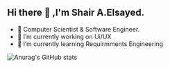 ## Hi there 👋 ,I'm Shair A.Elsayed. 

- 🔭 Computer Scientist & Software Engineer.
- 🔭 I’m currently working on Ui/UX
- 🌱 I’m currently learning Requirmments Engineering

![Anurag's GitHub stats](https://github-readme-stats.vercel.app/api?username=gameex10&theme=github_dark&show_icons=true)
  
<!--
**GAMEEX10/gameex10** is a ✨ _special_ ✨ repository because its `README.md` (this file) appears on your GitHub profile.

Here are some ideas to get you started:

- 🔭 I’m currently working on ...
- 🌱 I’m currently learning ...
- 👯 I’m looking to collaborate on ...
- 🤔 I’m looking for help with ...
- 💬 Ask me about ...
- 📫 How to reach me: ...
- 😄 Pronouns: ...
- ⚡ Fun fact: ...
-->
